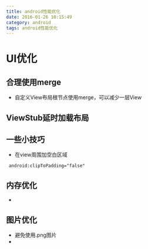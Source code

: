 ```yaml
---
title: android性能优化
date: 2016-01-26 10:15:49
category: android
tags: android性能优化
---
```

# UI优化
## 合理使用merge
- 自定义View布局根节点使用merge，可以减少一层View
## ViewStub延时加载布局
## 一些小技巧
- 在view周围加空白区域
```
 android:clipToPadding="false"
```
## 内存优化
- 
## 图片优化
- 避免使用.png图片
- 